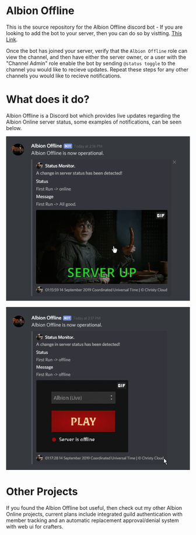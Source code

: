 # Albion Offline
This is the source repository for the Albion Offline discord bot - If you are looking to add the bot to your server, then you can do so by vistting. [This Link](https://discordapp.com/oauth2/authorize?client_id=622384942755610624&scope=bot&permissions=3072).

Once the bot has joined your server, verify that the `Albion Offline` role can view the channel, and then have either the server owner, or a user with the "Channel Admin" role enable the bot by sending `@status toggle` to the channel you would like to recieve updates. Repeat these steps for any other channels you would like to recieve notifications.

# What does it do?
Albion Offline is a Discord bot which provides live updates regarding the Albion Online server status, some examples of notifications, can be seen below.

![Server Up](images/up.gif)


![Server Down](images/down.gifv)

# Other Projects
If you found the Albion Offline bot useful, then check out my other Albion Online projects, current plans include integrated guild authentication with member tracking and an automatic replacement approval/denial system with web ui for crafters.
